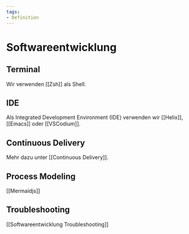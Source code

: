 ```yaml
---
tags:
- Definition
---
```

# Softwareentwicklung

## Terminal

Wir verwenden [[Zsh]] als Shell. 

## IDE

Als Integrated Development Environment (IDE) verwenden wir  [[Helix]], [[Emacs]] oder [[VSCodium]].

## Continuous Delivery

Mehr dazu unter [[Continuous Delivery]].

## Process Modeling

[[Mermaidjs]]

## Troubleshooting

[[Softwareentwicklung Troubleshooting]]
